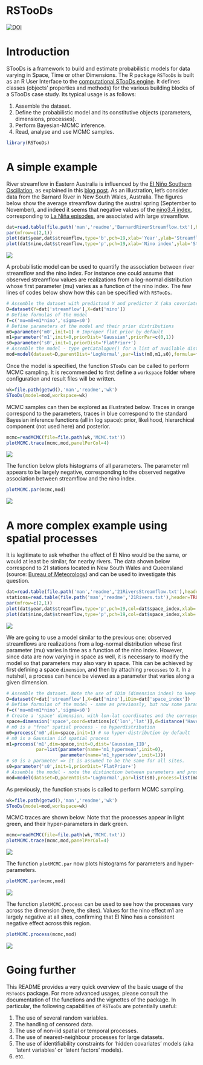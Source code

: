RSTooDs
================

[![DOI](https://zenodo.org/badge/DOI/10.5281/zenodo.5075760.svg)](https://doi.org/10.5281/zenodo.5075760)

# Introduction

STooDs is a framework to build and estimate probabilistic models for
data varying in Space, Time or other Dimensions. The R package `RSTooDs`
is built as an R User Interface to the [computational STooDs
engine](https://github.com/STooDs-tools/STooDs). It defines classes
(objects’ properties and methods) for the various building blocks of a
STooDs case study. Its typical usage is as follows:

1.  Assemble the dataset.
2.  Define the probabilistic model and its constitutive objects
    (parameters, dimensions, processes).
3.  Perform Bayesian-MCMC inference.
4.  Read, analyse and use MCMC samples.

<!-- end list -->

``` r
library(RSTooDs)
```

# A simple example

River streamflow in Eastern Australia is influenced by the [El Niño
Southern
Oscillation](https://en.wikipedia.org/wiki/El_Niño-Southern_Oscillation),
as explained in this [blog post](https://globxblog.inrae.fr/el-ninoz/).
As an illustration, let’s consider data from the Barnard River in New
South Wales, Australia. The figures below show the average streamflow
during the austral spring (September to November), and indeed it seems
that negative values of the [nino3.4
index](https://psl.noaa.gov/gcos_wgsp/Timeseries/Nino34/), corresponding
to [La Niña episodes](https://en.wikipedia.org/wiki/La_Niña), are
associated with large
streamflow.

``` r
dat=read.table(file.path('man','readme','BarnardRiverStreamflow.txt'),header=TRUE)
par(mfrow=c(2,1))
plot(dat$year,dat$streamflow,type='b',pch=19,xlab='Year',ylab='Streamflow (m3/s)',main='Time series')
plot(dat$nino,dat$streamflow,type='p',pch=19,xlab='Nino index',ylab='Streamflow (m3/s)',main='Association with Nino3.4 index')
```

![](man/readme/README-unnamed-chunk-2-1.png)<!-- -->

A probabilistic model can be used to quantify the association between
river streamflow and the nino index. For instance one could assume that
observed streamflow values are realizations from a log-normal
distribution whose first parameter (mu) varies as a function of the nino
index. The few lines of codes below show how this can be specified with
`RSTooDs`.

``` r
# Assemble the dataset with predictand Y and predictor X (aka covariate).
D=dataset(Y=dat['streamflow'],X=dat['nino'])
# Define formulas of the model
f=c('mu=m0+m1*nino','sigma=s0')
# Define parameters of the model and their prior distributions
m0=parameter('m0',init=1) # Improper flat prior by default
m1=parameter('m1',init=0,priorDist='Gaussian',priorPar=c(0,1))
s0=parameter('s0',init=1,priorDist='FlatPrior+')
# Assemble the model - type getCatalogue() for a list of available distributions.
mod=model(dataset=D,parentDist='LogNormal',par=list(m0,m1,s0),formula=f)
```

Once the model is specified, the function `STooDs` can be called to
perform MCMC sampling. It is recommended to first define a `workspace`
folder where configuration and result files will be written.

``` r
wk=file.path(getwd(),'man','readme','wk')
STooDs(model=mod,workspace=wk)
```

MCMC samples can then be explored as illustrated below. Traces in orange
correspond to the parameters, traces in blue correspond to the standard
Bayesian inference functions (all in log space): prior, likelihood,
hierarchical component (not used here) and posterior.

``` r
mcmc=readMCMC(file=file.path(wk,'MCMC.txt'))
plotMCMC.trace(mcmc,mod,panelPerCol=4)
```

![](man/readme/README-unnamed-chunk-5-1.png)<!-- -->

The function below plots histograms of all parameters. The parameter m1
appears to be largely negative, corresponding to the observed negative
association between streamflow and the nino index.

``` r
plotMCMC.par(mcmc,mod)
```

![](man/readme/README-unnamed-chunk-6-1.png)<!-- -->

# A more complex example using spatial processes

It is legitimate to ask whether the effect of El Nino would be the same,
or would at least be similar, for nearby rivers. The data shown below
correspond to 21 stations located in New South Wales and Queensland
(source: [Bureau of Meteorology](http://www.bom.gov.au/water/hrs/)) and
can be used to investigate this
question.

``` r
dat=read.table(file.path('man','readme','21RiversStreamflow.txt'),header=TRUE)
stations=read.table(file.path('man','readme','21Rivers.txt'),header=TRUE)
par(mfrow=c(2,1))
plot(dat$year,dat$streamflow,type='p',pch=19,col=dat$space_index,xlab='Year',ylab='Streamflow (m3/s)',log='y',main='Time series')
plot(dat$nino,dat$streamflow,type='p',pch=19,col=dat$space_index,xlab='Nino index',ylab='Streamflow (m3/s)',log='y',main='Association with Nino3.4 index')
```

![](man/readme/README-unnamed-chunk-7-1.png)<!-- -->

We are going to use a model similar to the previous one: observed
streamflows are realizations from a log-normal distribution whose first
parameter (mu) varies in time as a function of the nino index. However,
since data are now varying in space as well, it is necessary to modify
the model so that parameters may also vary in space. This can be
achieved by first defining a space `dimension`, and then by attaching
`processes` to it. In a nutshell, a process can hence be viewed as a
parameter that varies along a given
dimension.

``` r
# Assemble the dataset. Note the use of iDim (dimension index) to keep track of the site associated with each row.
D=dataset(Y=dat['streamflow'],X=dat['nino'],iDim=dat['space_index'])
# Define formulas of the model - same as previously, but now some parameters will vary in space and hence be treated as processes
f=c('mu=m0+m1*nino','sigma=s0')
# Create a 'space' dimension, with lon-lat coordinates and the corresponding Haversine distance
space=dimension('space',coord=stations[c('lon','lat')],d=distance('Haversine'))
# m0 is a "free" spatial process - no hyperdistribution
m0=process('m0',dim=space,init=1) # no hyper-distribution by default
# m0 is a Gaussian iid spatial process
m1=process('m1',dim=space,init=0,dist='Gaussian_IID',
           par=list(parameter(name='m1_hypermean',init=0),
                    parameter(name='m1_hypersdev',init=1)))
# s0 is a parameter => it is assumed to be the same for all sites.
s0=parameter('s0',init=1,priorDist='FlatPrior+')
# Assemble the model - note the distinction between parameters and processes
mod=model(dataset=D,parentDist='LogNormal',par=list(s0),process=list(m0,m1),formula=f)
```

As previously, the function `STooDs` is called to perform MCMC sampling.

``` r
wk=file.path(getwd(),'man','readme','wk')
STooDs(model=mod,workspace=wk)
```

MCMC traces are shown below. Note that the processes appear in light
green, and their hyper-parameters in dark green.

``` r
mcmc=readMCMC(file=file.path(wk,'MCMC.txt'))
plotMCMC.trace(mcmc,mod,panelPerCol=4)
```

![](man/readme/README-unnamed-chunk-10-1.png)<!-- -->

The function `plotMCMC.par` now plots histograms for parameters and
hyper-parameters.

``` r
plotMCMC.par(mcmc,mod)
```

![](man/readme/README-unnamed-chunk-11-1.png)<!-- -->

The function `plotMCMC.process` can be used to see how the processes
vary across the dimension (here, the sites). Values for the nino effect
m1 are largely negative at all sites, confirming that El Nino has a
consistent negative effect across this region.

``` r
plotMCMC.process(mcmc,mod)
```

![](man/readme/README-unnamed-chunk-12-1.png)<!-- -->

# Going further

This README provides a very quick overview of the basic usage of the
`RSTooDs` package. For more advanced usages, please consult the
documentation of the functions and the vignettes of the package. In
particular, the following capabilities of `RSTooDs` are potentially
useful:

1.  The use of several random variables.
2.  The handling of censored data.
3.  The use of non-iid spatial or temporal processes.
4.  The use of nearest-neighbour processes for large datasets.
5.  The use of identifiability constraints for ‘hidden covariates’
    models (aka ‘latent variables’ or ‘latent factors’ models).
6.  etc.
